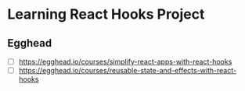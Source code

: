 # Learning React Hooks Project

## Egghead

- [ ] https://egghead.io/courses/simplify-react-apps-with-react-hooks
- [ ] https://egghead.io/courses/reusable-state-and-effects-with-react-hooks
